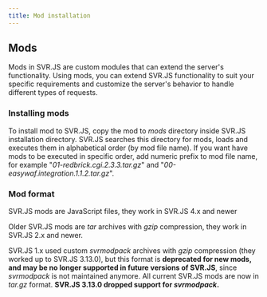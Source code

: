 ```yaml
---
title: Mod installation
---
```


## Mods

Mods in SVR.JS are custom modules that can extend the server's functionality. Using mods, you can extend SVR.JS functionality to suit your specific requirements and customize the server's behavior to handle different types of requests.

### Installing mods

To install mod to SVR.JS, copy the mod to _mods_ directory inside SVR.JS installation directory. SVR.JS searches this directory for mods, loads and executes them in alphabetical order (by mod file name). If you want have mods to be executed in specific order, add numeric prefix to mod file name, for example "_01-redbrick.cgi.2.3.3.tar.gz_" and "_00-easywaf.integration.1.1.2.tar.gz_".

### Mod format

SVR.JS mods are JavaScript files, they work in SVR.JS 4.x and newer

Older SVR.JS mods are _tar_ archives with _gzip_ compression, they work in SVR.JS 2.x and newer.

SVR.JS 1.x used custom _svrmodpack_ archives with _gzip_ compression (they worked up to SVR.JS 3.13.0), but this format is **deprecated for new mods, and may be no longer supported in future versions of SVR.JS**, since _svrmodpack_ is not maintained anymore. All current SVR.JS mods are now in _tar.gz_ format. **SVR.JS 3.13.0 dropped support for _svrmodpack_.**
